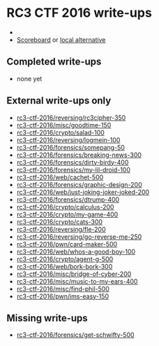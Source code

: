 # RC3 CTF 2016 write-ups

* <TODO>
* [Scoreboard](TODO) or [local alternative](TODOLOCAL)

## Completed write-ups

* none yet

## External write-ups only

* [rc3-ctf-2016/reversing/rc3cipher-350](rc3-ctf-2016/reversing/rc3cipher-350)
* [rc3-ctf-2016/misc/goodtime-150](rc3-ctf-2016/misc/goodtime-150)
* [rc3-ctf-2016/crypto/salad-100](rc3-ctf-2016/crypto/salad-100)
* [rc3-ctf-2016/reversing/logmein-100](rc3-ctf-2016/reversing/logmein-100)
* [rc3-ctf-2016/forensics/somepang-50](rc3-ctf-2016/forensics/somepang-50)
* [rc3-ctf-2016/forensics/breaking-news-300](rc3-ctf-2016/forensics/breaking-news-300)
* [rc3-ctf-2016/forensics/dirty-birdy-400](rc3-ctf-2016/forensics/dirty-birdy-400)
* [rc3-ctf-2016/forensics/my-lil-droid-100](rc3-ctf-2016/forensics/my-lil-droid-100)
* [rc3-ctf-2016/web/cachet-500](rc3-ctf-2016/web/cachet-500)
* [rc3-ctf-2016/forensics/graphic-design-200](rc3-ctf-2016/forensics/graphic-design-200)
* [rc3-ctf-2016/web/just-joking-joker-joked-200](rc3-ctf-2016/web/just-joking-joker-joked-200)
* [rc3-ctf-2016/forensics/dtrump-400](rc3-ctf-2016/forensics/dtrump-400)
* [rc3-ctf-2016/crypto/calculus-200](rc3-ctf-2016/crypto/calculus-200)
* [rc3-ctf-2016/crypto/my-game-400](rc3-ctf-2016/crypto/my-game-400)
* [rc3-ctf-2016/crypto/cats-300](rc3-ctf-2016/crypto/cats-300)
* [rc3-ctf-2016/reversing/fle-200](rc3-ctf-2016/reversing/fle-200)
* [rc3-ctf-2016/reversing/go-reverse-me-250](rc3-ctf-2016/reversing/go-reverse-me-250)
* [rc3-ctf-2016/pwn/card-maker-500](rc3-ctf-2016/pwn/card-maker-500)
* [rc3-ctf-2016/web/whos-a-good-boy-100](rc3-ctf-2016/web/whos-a-good-boy-100)
* [rc3-ctf-2016/crypto/agent-g-500](rc3-ctf-2016/crypto/agent-g-500)
* [rc3-ctf-2016/web/bork-bork-300](rc3-ctf-2016/web/bork-bork-300)
* [rc3-ctf-2016/misc/bridge-of-cyber-200](rc3-ctf-2016/misc/bridge-of-cyber-200)
* [rc3-ctf-2016/misc/music-to-my-ears-400](rc3-ctf-2016/misc/music-to-my-ears-400)
* [rc3-ctf-2016/misc/find-phil-500](rc3-ctf-2016/misc/find-phil-500)
* [rc3-ctf-2016/pwn/ims-easy-150](rc3-ctf-2016/pwn/ims-easy-150)

## Missing write-ups

* [rc3-ctf-2016/forensics/get-schwifty-500](rc3-ctf-2016/forensics/get-schwifty-500)
